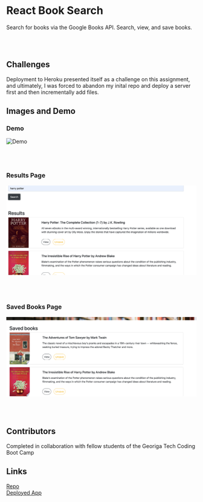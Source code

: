 # React Book Search
Search for books via the Google Books API. Search, view, and save books.

<br>
<br>

## Challenges
Deployment to Heroku presented itself as a challenge on this assignment, and ultimately, I was forced to abandon my inital repo and deploy a server first and then incrementally add files.

## Images and Demo

### Demo
![Demo](demo.gif)

<br>
<br>

### Results Page
![Results](results.png)

<br>
<br>

### Saved Books Page
![Saved](saved.png)

<br>
<br>

## Contributors
Completed in collaboration with fellow students of the Georiga Tech Coding Boot Camp

## Links
[Repo](https://github.com/ad-fleming/book-search)
<br>
[Deployed App](https://book-search-adf.herokuapp.com/)




